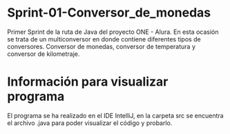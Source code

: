 # Sprint-01-Conversor_de_monedas
Primer Sprint de la ruta de Java del proyecto ONE - Alura. En esta ocasión se trata de un multiconversor en donde contiene diferentes tipos de conversores. Conversor de monedas, conversor de temperatura y conversor de kilometraje.

# Información para visualizar programa
El programa se ha realizado en el IDE IntelliJ, en la carpeta src se encuentra el archivo .java para poder visualizar el código y probarlo.
